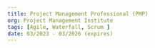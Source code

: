 ```yaml
---
title: Project Management Professional (PMP)
org: Project Management Institute
tags: [Agile, Waterfall, Scrum ]
date: 03/2023 - 03/2026 (expires)
---
```



